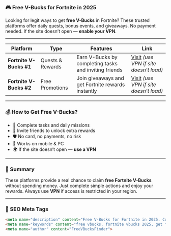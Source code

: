 ### 🎮 Free V-Bucks for Fortnite in 2025

Looking for legit ways to get **free V-Bucks** in Fortnite? These trusted platforms offer daily quests, bonus events, and giveaways. No payment needed. If the site doesn’t open — **enable your VPN**.

---

| Platform                | Type             | Features                                              | Link                                                                            |
| ----------------------- | ---------------- | ----------------------------------------------------- | ------------------------------------------------------------------------------- |
| **Fortnite V-Bucks #1** | Quests & Rewards | Earn V-Bucks by completing tasks and inviting friends | [Visit](https://wait-page.eu/a/wppM1iLOOs9Q14) *(use VPN if site doesn’t load)* |
| **Fortnite V-Bucks #2** | Free Promotions  | Join giveaways and get Fortnite rewards instantly     | [Visit](https://wait-page.eu/a/o22p1fXx8sV7Om) *(use VPN if site doesn’t load)* |

---

### 💰 How to Get Free V-Bucks?

* 🎯 Complete tasks and daily missions
* 👥 Invite friends to unlock extra rewards
* 🛡 No card, no payments, no risk
* 📱 Works on mobile & PC
* 🌍 If the site doesn’t open — **use a VPN**

---

### 🧲 Summary

These platforms provide a real chance to claim **free Fortnite V-Bucks** without spending money. Just complete simple actions and enjoy your rewards. Always use **VPN** if access is restricted in your region.

---

### 📌 SEO Meta Tags

```html
<meta name="description" content="Free V-Bucks for Fortnite in 2025. Complete quests and join giveaways to earn rewards instantly. No payment required.">
<meta name="keywords" content="free vbucks, fortnite vbucks 2025, get free vbucks, vbucks without paying, fortnite rewards, vbucks promo 2025">
<meta name="author" content="FreeVBucksFinder">
```
